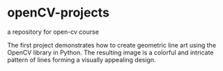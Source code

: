 # openCV-projects
a repository for open-cv course

The first project demonstrates how to create geometric line art using the OpenCV library in Python. The resulting image is a colorful and intricate pattern of lines forming a visually appealing design.
